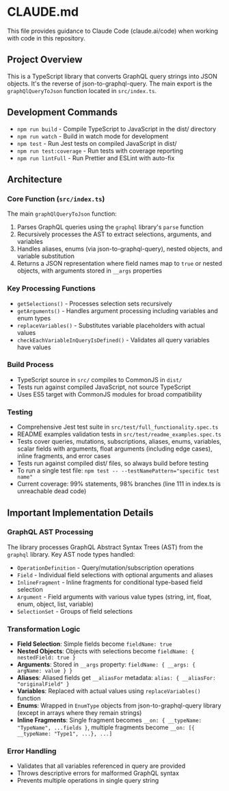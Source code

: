 # CLAUDE.md

This file provides guidance to Claude Code (claude.ai/code) when working with code in this repository.

## Project Overview

This is a TypeScript library that converts GraphQL query strings into JSON objects. It's the reverse of json-to-graphql-query. The main export is the `graphQlQueryToJson` function located in `src/index.ts`.

## Development Commands

- `npm run build` - Compile TypeScript to JavaScript in the dist/ directory
- `npm run watch` - Build in watch mode for development
- `npm test` - Run Jest tests on compiled JavaScript in dist/
- `npm run test:coverage` - Run tests with coverage reporting
- `npm run lintFull` - Run Prettier and ESLint with auto-fix

## Architecture

### Core Function (`src/index.ts`)
The main `graphQlQueryToJson` function:
1. Parses GraphQL queries using the `graphql` library's `parse` function
2. Recursively processes the AST to extract selections, arguments, and variables
3. Handles aliases, enums (via json-to-graphql-query), nested objects, and variable substitution
4. Returns a JSON representation where field names map to `true` or nested objects, with arguments stored in `__args` properties

### Key Processing Functions
- `getSelections()` - Processes selection sets recursively
- `getArguments()` - Handles argument processing including variables and enum types
- `replaceVariables()` - Substitutes variable placeholders with actual values
- `checkEachVariableInQueryIsDefined()` - Validates all query variables have values

### Build Process
- TypeScript source in `src/` compiles to CommonJS in `dist/`
- Tests run against compiled JavaScript, not source TypeScript
- Uses ES5 target with CommonJS modules for broad compatibility

### Testing
- Comprehensive Jest test suite in `src/test/full_functionality.spec.ts`
- README examples validation tests in `src/test/readme_examples.spec.ts`
- Tests cover queries, mutations, subscriptions, aliases, enums, variables, scalar fields with arguments, float arguments (including edge cases), inline fragments, and error cases
- Tests run against compiled dist/ files, so always build before testing
- To run a single test file: `npm test -- --testNamePattern="specific test name"`
- Current coverage: 99% statements, 98% branches (line 111 in index.ts is unreachable dead code)

## Important Implementation Details

### GraphQL AST Processing
The library processes GraphQL Abstract Syntax Trees (AST) from the `graphql` library. Key AST node types handled:
- `OperationDefinition` - Query/mutation/subscription operations
- `Field` - Individual field selections with optional arguments and aliases
- `InlineFragment` - Inline fragments for conditional type-based field selection
- `Argument` - Field arguments with various value types (string, int, float, enum, object, list, variable)
- `SelectionSet` - Groups of field selections

### Transformation Logic
- **Field Selection**: Simple fields become `fieldName: true`
- **Nested Objects**: Objects with selections become `fieldName: { nestedField: true }`
- **Arguments**: Stored in `__args` property: `fieldName: { __args: { argName: value } }`
- **Aliases**: Aliased fields get `__aliasFor` metadata: `alias: { __aliasFor: "originalField" }`
- **Variables**: Replaced with actual values using `replaceVariables()` function
- **Enums**: Wrapped in `EnumType` objects from json-to-graphql-query library (except in arrays where they remain strings)
- **Inline Fragments**: Single fragment becomes `__on: { __typeName: "TypeName", ...fields }`, multiple fragments become `__on: [{ __typeName: "Type1", ...}, ...]`

### Error Handling
- Validates that all variables referenced in query are provided
- Throws descriptive errors for malformed GraphQL syntax
- Prevents multiple operations in single query string

